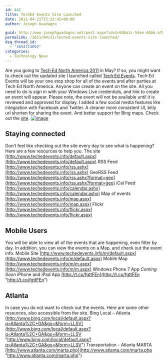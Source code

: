 ```yaml
---
id: 441
title: TechEd Events Site Launched
date: 2011-04-21T15:22:42+00:00
author: Joseph Guadagno

guid: http://www.josephguadagno.net/post.aspx?id=2c68ba1c-54ee-46b6-a788-9c869fa20377
permalink: /2011/04/21/teched-events-site-launched/
dsq_thread_id:
  - "3654714092"
categories:
  - Technology News
---
```

Are you going to [Tech·Ed North America 2011](http://northamerica.msteched.com/myportal?fbid=R0PcL7ZnU9F "Tech·Ed North America 2011") in May? If so, you might want to check out the updated site I launched called [Tech·Ed Events](http://TechEdEvents.info "TechEd Events"). Tech·Ed Events will be your one stop shop for all of the events and after parties at Tech·Ed North America. Anyone can create an event on the site. All you need to do is sign in with your Windows Live credentials, and link to create an event will appear. Please note, the event will not be available until it is reviewed and approved for display. I added a few social media features like integration with Facebook and Twitter. A cleaner more consistent UI, bitly url shorten for sharing the event. And better support for Bing maps. Check out the [site](http://www.techedevents.info "TechEd Events"). [![image](https://www.josephguadagno.net/wp-content/uploads/2015/03/image_thumb_1.png "image")](https://www.josephguadagno.net/wp-content/uploads/2015/03/image_2.png)

## Staying connected

Don’t feel like checking out the site every day to see what is happening? Here are a few resources to help you. The site [http://www.techedevents.info/default.aspx](http://www.techedevents.info/default.aspx) RSS Feed [http://www.techedevents.info/rss.ashx](http://www.techedevents.info/rss.ashx) GeoRSS Feed [http://www.techedevents.info/rss.ashx?format=geo](http://www.techedevents.info/rss.ashx?format=geo) iCal Feed [http://www.techedevents.info/calendar.ashx](http://www.techedevents.info/calendar.ashx) Map of events [http://www.techedevents.info/map.aspx](http://www.techedevents.info/map.aspx) Flickr [http://www.techedevents.info/flickr.aspx](http://www.techedevents.info/flickr.aspx)

## Mobile Users

You will be able to view all of the events that are happening, even filter by day. In addition, you can view the events on a Map, and check out the event info. Mobile Site [http://www.techedevents.info/m/default.aspx](http://www.techedevents.info/m/default.aspx) Mobile Map [http://www.techedevents.info/m/m.aspx](http://www.techedevents.info/m/m.aspx) Windows Phone 7 App _Coming Soon_ iPhone and iPad App [http://t.co/fgttFEn](http://t.co/fgttFEn "http://t.co/fgttFEn")

## Atlanta

In case you do not want to check out the events. Here are some other resources, also accessible from the site. Bing Local – Atlanta [http://www.bing.com/local/default.aspx?q=Atlanta%2C+GA&go=&form=LLSV](http://www.bing.com/local/default.aspx?q=Atlanta%2C+GA&go=&form=LLSV "http://www.bing.com/local/default.aspx?q=Atlanta%2C+GA&go=&form=LLSV") Transportation - Atlanta MARTA [http://www.atlanta.com/marta.php](http://www.atlanta.com/marta.php "http://www.atlanta.com/marta.php")